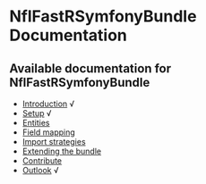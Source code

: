 NflFastRSymfonyBundle Documentation
===================================

Available documentation for NflFastRSymfonyBundle
---------------------------------------------

* [Introduction](introduction.md) √
* [Setup](setup.md) √
* [Entities](entities.md)
* [Field mapping](field_mapping.md) 
* [Import strategies](import_strategies.md)
* [Extending the bundle](extending_the_bundle.md)
* [Contribute](contribute.md)
* [Outlook](outlook.md) √
